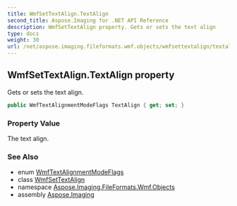 ```yaml
---
title: WmfSetTextAlign.TextAlign
second_title: Aspose.Imaging for .NET API Reference
description: WmfSetTextAlign property. Gets or sets the text align
type: docs
weight: 30
url: /net/aspose.imaging.fileformats.wmf.objects/wmfsettextalign/textalign/
---
```

## WmfSetTextAlign.TextAlign property

Gets or sets the text align.

```csharp
public WmfTextAlignmentModeFlags TextAlign { get; set; }
```

### Property Value

The text align.

### See Also

* enum [WmfTextAlignmentModeFlags](../../../aspose.imaging.fileformats.wmf.consts/wmftextalignmentmodeflags/)
* class [WmfSetTextAlign](../)
* namespace [Aspose.Imaging.FileFormats.Wmf.Objects](../../wmfsettextalign/)
* assembly [Aspose.Imaging](../../../)



